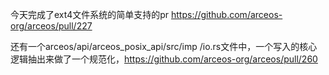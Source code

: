 今天完成了ext4文件系统的简单支持的pr 
https://github.com/arceos-org/arceos/pull/227

还有一个arceos/api/arceos_posix_api/src/imp
/io.rs文件中，一个写入的核心逻辑抽出来做了一个规范化，https://github.com/arceos-org/arceos/pull/260


